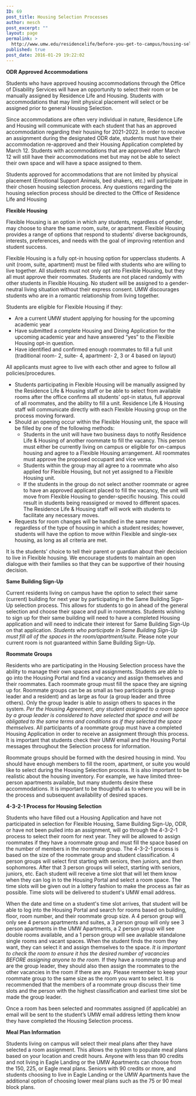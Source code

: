 ```yaml
---
ID: 69
post_title: Housing Selection Processes
author: mesch
post_excerpt: ""
layout: page
permalink: >
  http://www.umw.edu/residencelife/before-you-get-to-campus/housing-selection/processes/
published: true
post_date: 2016-01-29 19:22:02
---
```

<strong>ODR Approved Accommodations</strong>

Students who have approved housing accommodations through the Office of Disability Services will have an opportunity to select their room or be manually assigned by Residence Life and Housing. Students with accommodations that may limit physical placement will select or be assigned prior to general Housing Selection.

Since accommodations are often very individual in nature, Residence Life and Housing will communicate with each student that has an approved accommodation regarding their housing for 2021-2022. In order to receive an assignment during the designated ODR date, students must have their accommodation re-approved and their Housing Application completed by March 12. Students with accommodations that are approved after March 12 will still have their accommodations met but may not be able to select their own space and will have a space assigned to them.

Students approved for accommodations that are not limited by physical placement (Emotional Support Animals, bed shakers, etc.) will participate in their chosen housing selection process. Any questions regarding the housing selection process should be directed to the Office of Residence Life and Housing

<strong>Flexible Housing</strong>

Flexible Housing is an option in which any students, regardless of gender, may choose to share the same room, suite, or apartment. Flexible Housing provides a range of options that respond to students' diverse backgrounds, interests, preferences, and needs with the goal of improving retention and student success.

Flexible Housing is a fully opt-in housing option for upperclass students. A unit (room, suite, apartment) must be filled with students who are willing to live together. All students must not only opt into Flexible Housing, but they all must approve their roommates. Students are not placed randomly with other students in Flexible Housing. No student will be assigned to a gender-neutral living situation without their express consent. UMW discourages students who are in a romantic relationship from living together.

Students are eligible for Flexible Housing if they:
<ul>
 	<li>Are a current UMW student applying for housing for the upcoming academic year</li>
 	<li>Have submitted a complete Housing and Dining Application for the upcoming academic year and have answered “yes” to the Flexible Housing opt-in question.</li>
 	<li>Have identified and confirmed enough roommates to fill a full unit (traditional room- 2, suite- 4, apartment- 2, 3 or 4 based on layout)</li>
</ul>
All applicants must agree to live with each other and agree to follow all policies/procedures.
<ul>
 	<li>Students participating in Flexible Housing will be manually assigned by the Residence Life &amp; Housing staff or be able to select from available rooms after the office confirms all students’ opt-in status, full approval of all roommates, and the ability to fill a unit. Residence Life &amp; Housing staff will communicate directly with each Flexible Housing group on the process moving forward.</li>
 	<li>Should an opening occur within the Flexible Housing unit, the space will be filled by one of the following methods:
<ul>
 	<li>Students in the unit will have two business days to notify Residence Life &amp; Housing of another roommate to fill the vacancy. This person must either be currently living on campus or eligible for on-campus housing and agree to a Flexible Housing arrangement. All roommates must approve the proposed occupant and vice versa.</li>
 	<li>Students within the group may all agree to a roommate who also applied for Flexible Housing, but not yet assigned to a Flexible Housing unit.</li>
 	<li>If the students in the group do not select another roommate or agree to have an approved applicant placed to fill the vacancy, the unit will move from Flexible Housing to gender-specific housing. This could result in students being reassigned or moved to different spaces. The Residence Life &amp; Housing staff will work with students to facilitate any necessary moves.</li>
</ul>
</li>
 	<li>Requests for room changes will be handled in the same manner regardless of the type of housing in which a student resides; however, students will have the option to move within Flexible and single-sex housing, as long as all criteria are met.</li>
</ul>
It is the students' choice to tell their parent or guardian about their decision to live in Flexible housing. We encourage students to maintain an open dialogue with their families so that they can be supportive of their housing decision.

<strong>Same Building Sign-Up </strong>

Current residents living on campus have the option to select their same (current) building for next year by participating in the Same Building Sign-Up selection process. This allows for students to go in ahead of the general selection and choose their space and pull in roommates. Students wishing to sign up for their same building will need to have a completed Housing application and will need to indicate their interest for Same Building Sign-Up on that application. <em>Students who participate in Same Building Sign-Up must fill all of the spaces in the room/apartment/suite.</em> Please note your current room is not guaranteed within Same Building Sign-Up.

<strong>Roommate Groups</strong>

Residents who are participating in the Housing Selection process have the ability to manage their own spaces and assignments. Students are able to go into the Housing Portal and find a vacancy and assign themselves and their roommates. Each roommate group must fill the space they are signing up for. Roommate groups can be as small as two participants (a group leader and a resident) and as large as four (a group leader and three others). Only the group leader is able to assign others to spaces in the system. <em>Per the Housing Agreement, any student assigned to a room space by a group leader is considered to have selected that space and will be obligated to the same terms and conditions as if they selected the space themselves</em>. All participants of a roommate group must have a completed Housing Application in order to receive an assignment through this process. It is important that students check their UMW email and the Housing Portal messages throughout the Selection process for information.

Roommate groups should be formed with the desired housing in mind. You should have enough members to fill the room, apartment, or suite you would like to select during the Housing Selection process. It is also important to be realistic about the housing inventory. For example, we have limited three-person apartments available, but many students desire these accommodations. It is important to be thoughtful as to where you will be in the process and subsequent availability of desired spaces.

<strong>4-3-2-1 Process for Housing Selection</strong>

Students who have filled out a Housing Application and have not participated in selection for Flexible Housing, Same Building Sign-Up, ODR, or have not been pulled into an assignment, will go through the 4-3-2-1 process to select their room for next year. They will be allowed to assign roommates if they have a roommate group and must fill the space based on the number of members in the roommate group. The 4-3-2-1 process is based on the size of the roommate group and student classification. 4 person groups will select first starting with seniors, then juniors, and then sophomores. After that 3 person groups will select, starting with seniors, juniors, etc. Each student will receive a time slot that will let them know when they can log in to the Housing Portal and select a room space. The time slots will be given out in a lottery fashion to make the process as fair as possible. Time slots will be delivered to student's UMW email address.

When the date and time on a student's time slot arrives, that student will be able to log into the Housing Portal and search for rooms based on building, floor, room number, and their roommate group size. A 4 person group will only see 4 person apartments and suites, a 3 person group will only see 3 person apartments in the UMW Apartments, a 2 person group will see double rooms available, and a 1 person group will see available standalone single rooms and vacant spaces. When the student finds the room they want, they can select it and assign themselves to the space. <em>It is important to check the room to ensure it has the desired number of vacancies BEFORE assigning anyone to the room.</em> If they have a roommate group and are the group leader, they should also then assign the roommates to the other vacancies in the room if there are any. Please remember to keep your roommate group to the same size as the room you want to select. It is recommended that the members of a roommate group discuss their time slots and the person with the highest classification and earliest time slot be made the group leader.

Once a room has been selected and roommates assigned (if applicable) an email will be sent to the student’s UMW email address letting them know they have completed the Housing Selection process.

<strong>Meal Plan Information</strong>

Students living on campus will select their meal plans after they have selected a room assignment. This allows the system to populate meal plans based on your location and credit hours. Anyone with less than 90 credits and not living in Eagle Landing or the UMW Apartments can choose from the 150, 225, or Eagle meal plans. Seniors with 90 credits or more, and students choosing to live in Eagle Landing or the UMW Apartments have the additional option of choosing lower meal plans such as the 75 or 90 meal block plans.